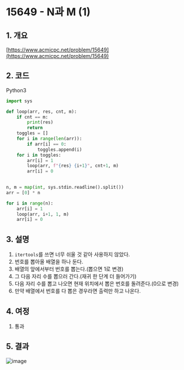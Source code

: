 # **15649 - N과 M (1)**

## **1. 개요**

[https://www.acmicpc.net/problem/15649](https://www.acmicpc.net/problem/15649)

## **2. 코드**

Python3

```python
import sys

def loop(arr, res, cnt, m):
    if cnt == m:
        print(res)
        return
    toggles = []
    for i in range(len(arr)):
        if arr[i] == 0:
            toggles.append(i)
    for i in toggles:
        arr[i] = 1
        loop(arr, f"{res} {i+1}", cnt+1, m)
        arr[i] = 0
        

n, m = map(int, sys.stdin.readline().split())
arr = [0] * n

for i in range(n):
    arr[i] = 1
    loop(arr, i+1, 1, m)
    arr[i] = 0
```

## **3. 설명**

1. `itertools`를 쓰면 너무 쉬울 것 같아 사용하지 않았다.
2. 번호를 뽑아올 배열을 하나 둔다.
3. 배열의 앞에서부터 번호를 뽑는다.(뽑으면 1로 변경)
4. 그 다음 자리 수를 뽑으러 간다.(재귀 한 단계 더 들어가기)
5. 다음 자리 수를 뽑고 나오면 현재 위치에서 뽑은 번호를 돌려준다.(0으로 변경)
6. 만약 배열에서 번호를 다 뽑은 경우라면 출력만 하고 나온다.

## **4. 여정**

1. 통과

## **5. 결과**
![image](https://user-images.githubusercontent.com/41278416/89863390-f6ed6180-dbe4-11ea-8529-67799d5407ed.png)